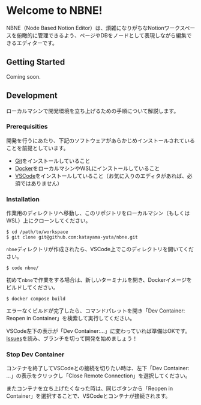 # Welcome to NBNE!

NBNE（Node Based Notion Editor）は、煩雑になりがちなNotionワークスペースを俯瞰的に管理できるよう、ページやDBをノードとして表現しながら編集できるエディターです。

## Getting Started

Coming soon.

## Development

ローカルマシンで開発環境を立ち上げるための手順について解説します。

### Prerequisities

開発を行うにあたり、下記のソフトウェアがあらかじめインストールされていることを前提としています。

- [Git](https://git-scm.com/)をインストールしていること
- [Docker](https://www.docker.com/)をローカルマシンやWSLにインストールしていること
- [VSCode](https://code.visualstudio.com/)をインストールしていること（お気に入りのエディタがあれば、必須ではありません）

### Installation

作業用のディレクトリへ移動し、このリポジトリをローカルマシン（もしくはWSL）上にクローンしてください。

```shell
$ cd /path/to/workspace
$ git clone git@github.com:katayama-yuta/nbne.git
```

`nbne`ディレクトリが作成されたら、VSCode上でこのディレクトリを開いてください。

```shell
$ code nbne/
```

初めて`nbne`で作業をする場合は、新しいターミナルを開き、Dockerイメージをビルドしてください。

```shell
$ docker compose build
```

エラーなくビルドが完了したら、コマンドパレットを開き「Dev Container: Reopen in Container」を検索して実行してください。

VSCode左下の表示が「Dev Container:...」に変わっていれば準備はOKです。[Issues](https://github.com/katayama-yuta/nbne/issues)を読み、ブランチを切って開発を始めましょう！

### Stop Dev Container

コンテナを終了してVSCodeとの接続を切りたい時は、左下「Dev Container: ...」の表示をクリックし「Close Remote Connection」を選択してください。

またコンテナを立ち上げたくなった時は、同じボタンから「Reopen in Container」を選択することで、VSCodeとコンテナが接続されます。
